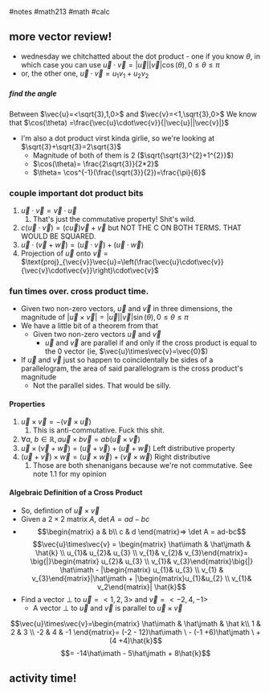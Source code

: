 #notes #math213 #math #calc


## more vector review!
- wednesday we chitchatted about the dot product - one if you know $\theta$, in which case you can use $\vec{u}\cdot\vec{v} = |\vec{u}||\vec{v}|\cos(\theta), 0 \leq \theta \leq \pi$
- or, the other one, $\vec{u}\cdot\vec{v}= u_{1}v_{1}+ u_{2}v_{2}$
##### find the angle 
Between $\vec{u}=<\sqrt{3},1,0>$ and $\vec{v}=<1,\sqrt{3},0>$
We know that $\cos(\theta) =\frac{\vec{u}\cdot\vec{v}}{|\vec{u}||\vec{v}|}$
- I'm also a dot product virst kinda girlie, so we're looking at $\sqrt{3}+\sqrt{3}=2\sqrt{3}$
	- Magnitude of both of them is $2$ ($\sqrt{\sqrt{3}^{2}+1^{2}}$)
	- $\cos(\theta)= \frac{2\sqrt{3}}{2*2}$
	- $\theta= \cos^{-1}(\frac{\sqrt{3}}{2})=\frac{\pi}{6}$

### couple important dot product bits
1.  $\vec{u}\cdot\vec{v}=\vec{v}\cdot\vec{u}$
	1. That's just the commutative property! Shit's wild.
2. $c(\vec{u}\cdot\vec{v})= (c\vec{u})\vec{v} + \vec{v}$ but NOT THE C ON BOTH TERMS. THAT WOULD BE SQUARED.
3. $\vec{u}\cdot(\vec{v}+\vec{w})= (\vec{u}\cdot\vec{v})+(\vec{u}\cdot\vec{w})$
4. Projection of $\vec{u}$ onto $\vec{v}$ = $\text{proj}_{\vec{v}}\vec{u}=\left(\frac{\vec{u}\cdot\vec{v}}{\vec{v}\cdot\vec{v}}\right)\cdot\vec{v}$

### fun times over. cross product time.
- Given two non-zero vectors, $\vec{u}$ and $\vec{v}$ in three dimensions, the magnitude of $|\vec{u}\times\vec{v}|=|\vec{u}||\vec{v}|\sin(\theta), 0\leq\theta\leq\pi$
- We have a little bit of a theorem from that
	- Given two non-zero vectors $\vec{u}$ and $\vec{v}$
		- $\vec{u}$ and $\vec{v}$ are parallel if and only if the cross product is equal to the 0 vector (ie, $\vec{u}\times\vec{v}=\vec{0}$)
- If $\vec{u}$ and $\vec{v}$ just so happen to coincidentally be sides of a parallelogram, the area of said parallelogram is the cross product's magnitude
	- Not the parallel sides. That would be silly.
#### Properties
1. $\vec{u}\times\vec{v}= -(\vec{v}\times\vec{u})$ 
	1. This is anti-commutative. Fuck this shit. 
2. $\forall a$, $b\in\mathbb{R}, a\vec{u}\times b\vec{v}=ab(\vec{u}\times\vec{v})$
3. $\vec{u}\times(\vec{v}+\vec{w})=(\vec{u}+\vec{v})+(\vec{u}+\vec{w})$ Left distributive property
4. $(\vec{u}+\vec{v})\times\vec{w}=(\vec{u}\times\vec{w})+(\vec{v}\times\vec{w})$ Right distributive
	1. Those are both shenanigans because we're not commutative. See note 1.1 for my opinion

#### Algebraic Definition of a Cross Product
- So, defintion of $\vec{u}\times\vec{v}$
- Given a $2\times2$ matrix $A$, $\det A = ad-bc$
- $$\begin{matrix}  
a & b\\  
c & d   
	\end{matrix}=> \det A = ad-bc$$
$$\vec{u}\times\vec{v} = \begin{matrix} \hat\imath & \hat\jmath & \hat{k} \\ u_{1}& u_{2}& u_{3}  \\ v_{1}& v_{2}& v_{3}\end{matrix}= \big{|}\begin{matrix} u_{2}& u_{3} \\ v_{1}& v_{3}\end{matrix}\big{|} \hat\imath - |\begin{matrix} u_{1}& u_{3} \\ v_{1} & v_{3}\end{matrix}|\hat\jmath + |\begin{matrix}u_{1}&u_{2} \\ v_{1}& v_2\end{matrix}| \hat{k}$$
- Find a vector $\perp$ to $\vec{u}=<1,2,3>$ and $\vec{v}=<-2,4,-1>$
	- A vector $\perp$ to $\vec{u}$ and $\vec{v}$ is parallel to $\vec{u}\times{\vec{v}}$

$$\vec{u}\times\vec{v}=\begin{matrix}  
\hat\imath & \hat\jmath & \hat k\\  
1 & 2 & 3 \\ -2 & 4 & -1  
	\end{matrix}= (-2 - 12)\hat\imath \ - (-1 +6)\hat\jmath \ + (4 +4)\hat{k}$$
	$$= -14\hat\imath - 5\hat\jmath + 8\hat{k}$$
	

## activity time!
